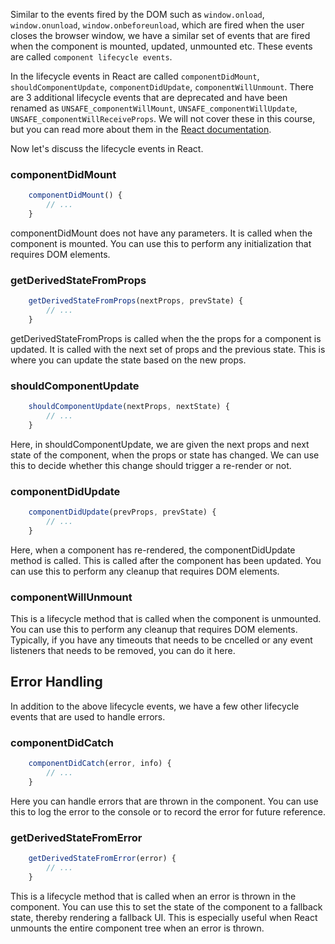 Similar to the events fired by the DOM such as `window.onload`, `window.onunload`, `window.onbeforeunload`, which are fired when the user closes the browser window, we have a similar set of events that are fired when the component is mounted, updated, unmounted etc. These events are called `component lifecycle events`.

In the lifecycle events in React are called `componentDidMount`, `shouldComponentUpdate`, `componentDidUpdate`, `componentWillUnmount`. There are 3 additional lifecycle events that are deprecated and have been renamed as `UNSAFE_componentWillMount`, `UNSAFE_componentWillUpdate`, `UNSAFE_componentWillReceiveProps`. We will not cover these in this course, but you can read more about them in the [React documentation](https://reactjs.org/docs/react-component.html).

Now let's discuss the lifecycle events in React.

### componentDidMount

```jsx
    componentDidMount() {
        // ...
    }
```

componentDidMount does not have any parameters. It is called when the component is mounted. You can use this to perform any initialization that requires DOM elements.

### getDerivedStateFromProps

```jsx
    getDerivedStateFromProps(nextProps, prevState) {
        // ...
    }
```

getDerivedStateFromProps is called when the the props for a component is updated. It is called with the next set of props and the previous state. This is where you can update the state based on the new props.


### shouldComponentUpdate

```jsx
    shouldComponentUpdate(nextProps, nextState) {
        // ...
    }
```

Here, in shouldComponentUpdate, we are given the next props and next state of the component, when the props or state has changed. We can use this to decide whether this change should trigger a re-render or not.


### componentDidUpdate

```jsx
    componentDidUpdate(prevProps, prevState) {
        // ...
    }
```

Here, when a component has re-rendered, the componentDidUpdate method is called. This is called after the component has been updated. You can use this to perform any cleanup that requires DOM elements.


### componentWillUnmount

This is a lifecycle method that is called when the component is unmounted. You can use this to perform any cleanup that requires DOM elements. Typically, if you have any timeouts that needs to be cncelled or any event listeners that needs to be removed, you can do it here.

## Error Handling

In addition to the above lifecycle events, we have a few other lifecycle events that are used to handle errors.

### componentDidCatch

```jsx
    componentDidCatch(error, info) {
        // ...
    }
```

Here you can handle errors that are thrown in the component. You can use this to log the error to the console or to record the error for future reference.

### getDerivedStateFromError

```jsx
    getDerivedStateFromError(error) {
        // ...
    }
```

This is a lifecycle method that is called when an error is thrown in the component. You can use this to set the state of the component to a fallback state, thereby rendering a fallback UI. This is especially useful when React unmounts the entire component tree when an error is thrown.